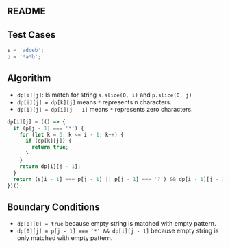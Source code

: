 ## README

## Test Cases

```js
s = 'adceb';
p = '*a*b';
```

## Algorithm

- `dp[i][j]`: Is match for string `s.slice(0, i)` and `p.slice(0, j)`
- `dp[i][j] = dp[k][j]` means `*` represents n characters.
- `dp[i][j] = dp[i][j - 1]` means `*` represents zero characters.

<!-- prettier-ignore -->
```js
dp[i][j] = (() => {
  if (p[j - 1] === '*') {
    for (let k = 0; k <= i - 1; k++) {
      if (dp[k][j]) {
        return true;
      }
    }
    return dp[i][j - 1];
  }
  return (s[i - 1] === p[j - 1] || p[j - 1] === '?') && dp[i - 1][j - 1];
})();
```

## Boundary Conditions

- `dp[0][0] = true` because empty string is matched with empty pattern.
- `dp[0][j] = p[j - 1] === '*' && dp[i][j - 1]` because empty string is only matched with empty pattern.
